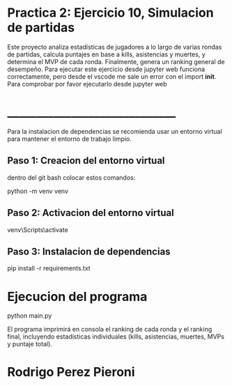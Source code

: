 # Practica 2: Ejercicio 10, Simulacion de partidas

Este proyecto analiza estadísticas de jugadores a lo largo de varias rondas de partidas, calcula puntajes en base a kills, asistencias y muertes, y determina el MVP de cada ronda. Finalmente, genera un ranking general de desempeño.
Para ejecutar este ejercicio desde jupyter web funciona correctamente, pero desde el vscode me sale un error con el import __init__. Para comprobar por favor ejecutarlo desde jupyter web


#                              _____________________________

Para la instalacion de dependencias se recomienda usar un entorno virtual para mantener el entorno de trabajo limpio.

## Paso 1: Creacion del entorno virtual
dentro del git bash colocar estos comandos:

python -m venv venv

## Paso 2: Activacion del entorno virtual
venv\Scripts\activate

## Paso 3: Instalacion de dependencias

pip install -r requirements.txt


# Ejecucion del programa
python main.py

El programa imprimirá en consola el ranking de cada ronda y el ranking final, incluyendo estadísticas individuales (kills, asistencias, muertes, MVPs y puntaje total).


# Rodrigo Perez Pieroni